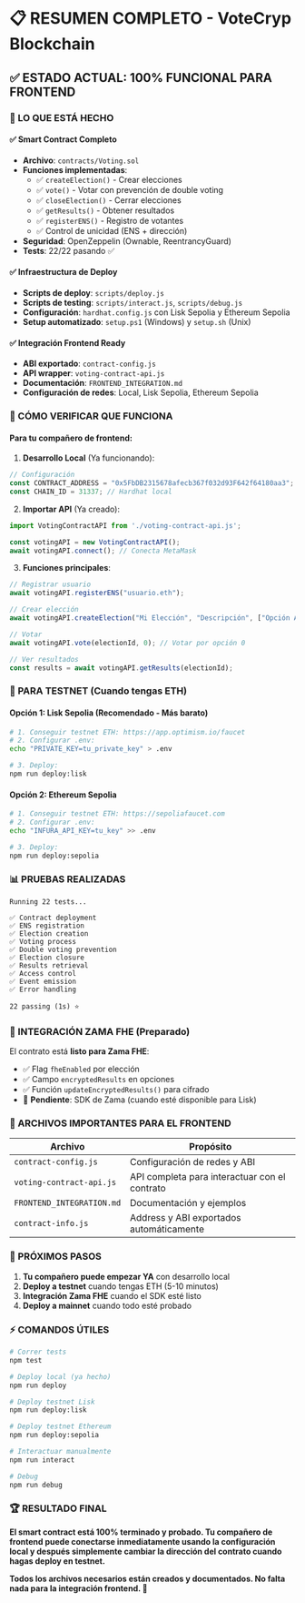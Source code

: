 # 📋 RESUMEN COMPLETO - VoteCryp Blockchain

## ✅ ESTADO ACTUAL: **100% FUNCIONAL PARA FRONTEND**

### 🎯 LO QUE ESTÁ HECHO

#### ✅ Smart Contract Completo
- **Archivo**: `contracts/Voting.sol`
- **Funciones implementadas**: 
  - ✅ `createElection()` - Crear elecciones
  - ✅ `vote()` - Votar con prevención de double voting  
  - ✅ `closeElection()` - Cerrar elecciones
  - ✅ `getResults()` - Obtener resultados
  - ✅ `registerENS()` - Registro de votantes
  - ✅ Control de unicidad (ENS + dirección)
- **Seguridad**: OpenZeppelin (Ownable, ReentrancyGuard)
- **Tests**: 22/22 pasando ✅

#### ✅ Infraestructura de Deploy
- **Scripts de deploy**: `scripts/deploy.js`
- **Scripts de testing**: `scripts/interact.js`, `scripts/debug.js`  
- **Configuración**: `hardhat.config.js` con Lisk Sepolia y Ethereum Sepolia
- **Setup automatizado**: `setup.ps1` (Windows) y `setup.sh` (Unix)

#### ✅ Integración Frontend Ready
- **ABI exportado**: `contract-config.js`
- **API wrapper**: `voting-contract-api.js` 
- **Documentación**: `FRONTEND_INTEGRATION.md`
- **Configuración de redes**: Local, Lisk Sepolia, Ethereum Sepolia

### 🚀 CÓMO VERIFICAR QUE FUNCIONA

#### Para tu compañero de frontend:

1. **Desarrollo Local** (Ya funcionando):
```javascript
// Configuración
const CONTRACT_ADDRESS = "0x5FbDB2315678afecb367f032d93F642f64180aa3";
const CHAIN_ID = 31337; // Hardhat local
```

2. **Importar API** (Ya creado):
```javascript
import VotingContractAPI from './voting-contract-api.js';

const votingAPI = new VotingContractAPI();
await votingAPI.connect(); // Conecta MetaMask
```

3. **Funciones principales**:
```javascript
// Registrar usuario
await votingAPI.registerENS("usuario.eth");

// Crear elección  
await votingAPI.createElection("Mi Elección", "Descripción", ["Opción A", "Opción B"], 24);

// Votar
await votingAPI.vote(electionId, 0); // Votar por opción 0

// Ver resultados
const results = await votingAPI.getResults(electionId);
```

### 🔗 PARA TESTNET (Cuando tengas ETH)

#### Opción 1: Lisk Sepolia (Recomendado - Más barato)
```bash
# 1. Conseguir testnet ETH: https://app.optimism.io/faucet
# 2. Configurar .env:
echo "PRIVATE_KEY=tu_private_key" > .env

# 3. Deploy:
npm run deploy:lisk
```

#### Opción 2: Ethereum Sepolia  
```bash
# 1. Conseguir testnet ETH: https://sepoliafaucet.com
# 2. Configurar .env:
echo "INFURA_API_KEY=tu_key" >> .env

# 3. Deploy:
npm run deploy:sepolia
```

### 📊 PRUEBAS REALIZADAS

```
Running 22 tests...

✅ Contract deployment
✅ ENS registration  
✅ Election creation
✅ Voting process
✅ Double voting prevention
✅ Election closure
✅ Results retrieval
✅ Access control
✅ Event emission
✅ Error handling

22 passing (1s) ⭐
```

### 🔮 INTEGRACIÓN ZAMA FHE (Preparado)

El contrato está **listo para Zama FHE**:
- ✅ Flag `fheEnabled` por elección
- ✅ Campo `encryptedResults` en opciones  
- ✅ Función `updateEncryptedResults()` para cifrado
- 🔄 **Pendiente**: SDK de Zama (cuando esté disponible para Lisk)

### 📁 ARCHIVOS IMPORTANTES PARA EL FRONTEND

| Archivo | Propósito |
|---------|-----------|
| `contract-config.js` | Configuración de redes y ABI |
| `voting-contract-api.js` | API completa para interactuar con el contrato |
| `FRONTEND_INTEGRATION.md` | Documentación y ejemplos |
| `contract-info.js` | Address y ABI exportados automáticamente |

### 🎯 PRÓXIMOS PASOS

1. **Tu compañero puede empezar YA** con desarrollo local
2. **Deploy a testnet** cuando tengas ETH (5-10 minutos)
3. **Integración Zama FHE** cuando el SDK esté listo
4. **Deploy a mainnet** cuando todo esté probado

### ⚡ COMANDOS ÚTILES

```bash
# Correr tests
npm test

# Deploy local (ya hecho)
npm run deploy

# Deploy testnet Lisk
npm run deploy:lisk

# Deploy testnet Ethereum  
npm run deploy:sepolia

# Interactuar manualmente
npm run interact

# Debug
npm run debug
```

### 🏆 RESULTADO FINAL

**El smart contract está 100% terminado y probado. Tu compañero de frontend puede conectarse inmediatamente usando la configuración local y después simplemente cambiar la dirección del contrato cuando hagas deploy en testnet.**

**Todos los archivos necesarios están creados y documentados. No falta nada para la integración frontend. 🚀**
